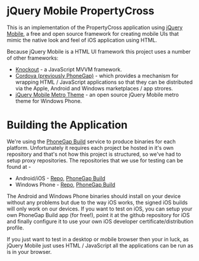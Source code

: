 jQuery Mobile PropertyCross
==========================

This is an implementation of the PropertyCross application using [jQuery Mobile](http://jquerymobile.com/), a free and open source framework for creating mobile UIs that mimic the native look and feel of iOS application using HTML.

Because jQuery Mobile is a HTML UI framework this project uses a number of other frameworks:

* [Knockout](http://knockoutjs.com/) - a JavaScript MVVM framework.
* [Cordova (previously PhoneGap)](http://incubator.apache.org/cordova/) - which provides a mechanism for wrapping HTML / JavaScript applications so that they can be distributed via the Apple, Android and Windows marketplaces / app strores.
* [jQuery Mobile Metro Theme](http://sgrebnov.github.com/jqmobile-metro-theme/) - an open source jQuery Mobile metro theme for Windows Phone.

Building the Application
========================

We're using the [PhoneGap Build](https://build.phonegap.com/) service to produce binaries for each platform. Unfortunately it requires each project be hosted in it's own repository and that's not how this project is structured, so we've had to setup proxy repositories. The repositories that we use for testing can be found at -

* Android/iOS - [Repo](https://github.com/chrisprice/PropertyCross-jQM), [PhoneGap Build](https://build.phonegap.com/apps/258007/builds)
* Windows Phone - [Repo](https://github.com/chrisprice/PropertyCross-jQM-WindowsPhone), [PhoneGap Build](https://build.phonegap.com/apps/238693/builds)

The Android and Windows Phone binaries should install on your device without any problems but due to the way iOS works, the signed iOS builds will only work on our devices. If you want to test on iOS, you can setup your own PhoneGap Build app (for free!), point it at the github repository for iOS and finally configure it to use your own iOS developer certificate/distribution profile.

If you just want to test in a desktop or mobile browser then your in luck, as jQuery Mobile just uses HTML / JavaScript all the applications can be run as is in your browser. 


